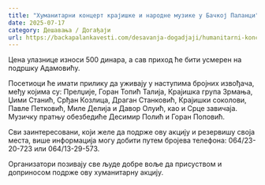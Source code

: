 ```yaml
---
title: "Хуманитарни концерт крајишке и народне музике у Бачкој Паланци"
date: 2025-07-17
category: Дешавања / Догађаји
url: https://backapalankavesti.com/desavanja-dogadjaji/humanitarni-koncert-krajiske-i-narodne-muzike-u-backoj-palanci1/
---
```


Цена улазнице износи 500 динара, а сав приход ће бити усмерен на подршку Адамовићу.

Посетиоци ће имати прилику да уживају у наступима бројних извођача, међу којима су: Прелџије, Горан Топић Талија, Крајишка група Зрмања, Џими Станић, Срђан Козлица, Драган Станковић, Крајишки соколови, Павле Петковић, Миле Делија и Давор Олуић, као и Срце завичаја. Музичку пратњу обезбедиће Десимир Полић и Горан Поповић.

Сви заинтересовани, који желе да подрже ову акцију и резервишу своја места, више информација могу добити путем бројева телефона: 064/23-20-723 или 064/13-29-573.

Организатори позивају све људе добре воље да присуством и доприносом подрже ову хуманитарну акцију.
